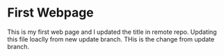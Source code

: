 # First Webpage


This is my first web page and I updated the title in remote repo.
Updating this file loaclly from new update branch.
THis is the change from update branch.
